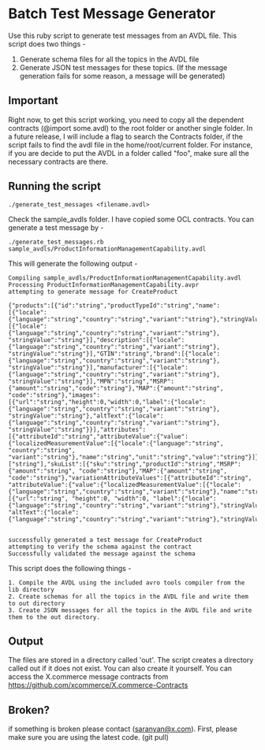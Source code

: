 Batch Test Message Generator
=============

Use this ruby script to generate test messages from an AVDL file. This script does two things -
1. Generate schema files for all the topics in the AVDL file
2. Generate JSON test messages for these topics. (If the message generation fails for some reason, a message will be generated)

Important
-------
Right now, to get this script working, you need to copy all the dependent contracts (@import some.avdl) to the root folder or another single folder. In a future release, I will include a flag to search the Contracts folder, if the script fails to find the avdl file in the home/root/current folder. For instance, if you are decide to put the AVDL in a folder called "foo", make sure all the necessary contracts are there.

Running the script
-------
	./generate_test_messages <filename.avdl>

Check the sample_avdls folder. I have copied some OCL contracts. You can generate a test message by -

	./generate_test_messages.rb sample_avdls/ProductInformationManagementCapability.avdl
	
This will generate the following output -

	Compiling sample_avdls/ProductInformationManagementCapability.avdl
	Processing ProductInformationManagementCapability.avpr
	attempting to generate message for CreateProduct

	{"products":[{"id":"string","productTypeId":"string","name":[{"locale":{"language":"string","country":"string","variant":"string"},"stringValue":"string"}],"shortDescription":[{"locale":{"language":"string","country":"string","variant":"string"}, "stringValue":"string"}],"description":[{"locale":{"language":"string","country":"string","variant":"string"}, "stringValue":"string"}],"GTIN":"string","brand":[{"locale":{"language":"string","country":"string","variant":"string"}, "stringValue":"string"}],"manufacturer":[{"locale":{"language":"string","country":"string","variant":"string"}, "stringValue":"string"}],"MPN":"string","MSRP":{"amount":"string","code":"string"},"MAP":{"amount":"string", "code":"string"},"images":[{"url":"string","height":0,"width":0,"label":{"locale":{"language":"string","country":"string","variant":"string"}, "stringValue":"string"},"altText":{"locale":{"language":"string","country":"string","variant":"string"}, "stringValue":"string"}}],"attributes":[{"attributeId":"string","attributeValue":{"value":{"localizedMeasurementValue":[{"locale":{"language":"string", "country":"string", "variant":"string"},"name":"string","unit":"string","value":"string"}]}}}],"variationFactors":["string"],"skuList":[{"sku":"string","productId":"string","MSRP":{"amount":"string", "code":"string"},"MAP":{"amount":"string", "code":"string"},"variationAttributeValues":[{"attributeId":"string", "attributeValue":{"value":{"localizedMeasurementValue":[{"locale":{"language":"string","country":"string","variant":"string"},"name":"string","unit":"string","value":"string"}]}}}],"images":[{"url":"string", "height":0, "width":0, "label":{"locale":{"language":"string","country":"string","variant":"string"},"stringValue":"string"}, "altText":{"locale":{"language":"string","country":"string","variant":"string"},"stringValue":"string"}}]}]}]}


	successfully generated a test message for CreateProduct
	attempting to verify the schema against the contract
	Successfully validated the message against the schema
	
This script does the following things -
	
	1. Compile the AVDL using the included avro tools compiler from the lib directory
	2. Create schemas for all the topics in the AVDL file and write them to out directory
	3. Create JSON messages for all the topics in the AVDL file and write them to the out directory.
	

Output
------------

The files are stored in a directory called 'out'. The script creates a directory called out if it does not exist. You
can also create it yourself.
You can access the X.commerce message contracts from https://github.com/xcommerce/X.commerce-Contracts

Broken?
--------
if something is broken please contact (saranyan@x.com). First, please make sure you are using the latest code. (git pull)




